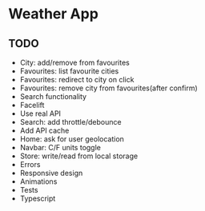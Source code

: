 # Weather App

## TODO
* City: add/remove from favourites
* Favourites: list favourite cities
* Favourites: redirect to city on click
* Favourites: remove city from favourites(after confirm)
* Search functionality
* Facelift
* Use real API
* Search: add throttle/debounce
* Add API cache
* Home: ask for user geolocation
* Navbar: C/F units toggle
* Store: write/read from local storage
* Errors
* Responsive design
* Animations
* Tests
* Typescript

